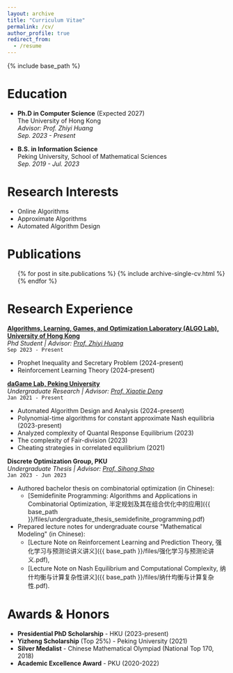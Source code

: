 ```yaml
---
layout: archive
title: "Curriculum Vitae"
permalink: /cv/
author_profile: true
redirect_from:
  - /resume
---
```


{% include base_path %}

Education
======
* **Ph.D in Computer Science** (Expected 2027)  
  The University of Hong Kong  
  *Advisor: Prof. Zhiyi Huang*  
  *Sep. 2023 - Present*

* **B.S. in Information Science**  
  Peking University, School of Mathematical Sciences  
  *Sep. 2019 - Jul. 2023*

Research Interests
======
* Online Algorithms
* Approximate Algorithms
* Automated Algorithm Design

Publications
======
<ul>{% for post in site.publications %}
{% include archive-single-cv.html %}
{% endfor %}</ul>

Research Experience
======
**[Algorithms, Learning, Games, and Optimization Laboratory (ALGO Lab), University of Hong Kong](https://www.cs.hku.hk/research/research-groups)**  
*Phd Student | Advisor: [Prof. Zhiyi Huang](https://i.cs.hku.hk/~zhiyi/)*  
`Sep 2023 - Present`
- Prophet Inequality and Secretary Problem (2024-present)
- Reinforcement Learning Theory (2024-present)

**[daGame Lab, Peking University](https://cfcs.pku.edu.cn/english/research/researchlabs/237314.htm)**  
*Undergraduate Research | Advisor: [Prof. Xiaotie Deng](https://cfcs.pku.edu.cn/dengxiaotie/)*  
`Jan 2021 - Present`
- Automated Algorithm Design and Analysis (2024-present)
- Polynomial-time algorithms for constant approximate Nash equilibria (2023-present)
- Analyzed complexity of Quantal Response Equilibrium (2023)
- The complexity of Fair-division (2023)
- Cheating strategies in correlated equilibrium (2021)

**Discrete Optimization Group, PKU**  
*Undergraduate Thesis | Advisor: [Prof. Sihong Shao](http://scholar.pku.edu.cn/ssh/publications)*  
`Jan 2023 - Jun 2023`
- Authored bachelor thesis on combinatorial optimization (in Chinese):
  - [Semidefinite Programming: Algorithms and Applications in Combinatorial Optimization, 半定规划及其在组合优化中的应用]({{ base_path }}/files/undergraduate_thesis_semidefinite_programming.pdf)
- Prepared lecture notes for undergraduate course "Mathematical Modeling" (in Chinese): 
  - [Lecture Note on Reinforcement Learning and Prediction Theory, 强化学习与预测论讲义讲义]({{ base_path }}/files/强化学习与预测论讲义.pdf),
  - [Lecture Note on Nash Equilibrium and Computational Complexity, 纳什均衡与计算复杂性讲义]({{ base_path }}/files/纳什均衡与计算复杂性.pdf).

Awards & Honors
======
* **Presidential PhD Scholarship** - HKU (2023-present)
* **Yizheng Scholarship** (Top 25%) - Peking University (2021)
* **Silver Medalist** - Chinese Mathematical Olympiad (National Top 170, 2018)
* **Academic Excellence Award** - PKU (2020-2022)

<!-- Technical Skills
======
* **Programming**: Python (Advanced), C/C++, LaTeX
* **Tools**: Mathematica, MATLAB, PyTorch
* **Languages**: English (Fluent), Chinese (Native) -->
<!-- 
Teaching & Service
======
* **Teaching Assistant**  
  *Algorithm Design, HKU* `Spring 2024`  
  Conducted weekly problem sessions for 80+ students

* **Student Leader**  
  Peking University Mathematics Club `2020-2022`  
  Organized annual math modeling competition with 300+ participants -->